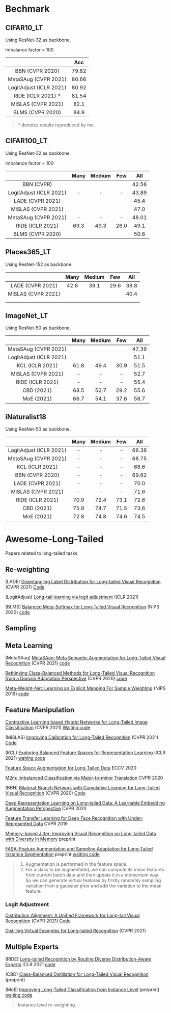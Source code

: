 



# Bechmark



## CIFAR10_LT

Using ResNet-32 as backbone.

Imbalance factor = 100

|                         |  Acc  |
| :---------------------: | :---: |
|     BBN (CVPR 2020)     | 79.82 |
|  MetaSAug (CVPR 2021)   | 80.66 |
| LogitAdjust (ICLR 2021) | 80.92 |
|   RIDE (ICLR 2021) *    | 81.54 |
|   MiSLAS (CVPR 2021)    | 82.1  |
|    BLMS (CVPR 2020)     | 84.9  |

> \* denotes results reproduced by me.

## CIFAR100_LT

Using ResNet-32 as backbone.

Imbalance factor = 100

|                         | Many | Medium | Few  |  All  |
| :---------------------: | :--: | :----: | :--: | :---: |
|       BBN (CVPR)        |      |        |      | 42.56 |
| LogitAdjust (ICLR 2021) |  -   |   -    |  -   | 43.89 |
|    LADE (CVPR 2021)     |      |        |      | 45.4  |
|   MiSLAS (CVPR 2021)    |      |        |      | 47.0  |
|  MetaSAug (CVPR 2021)   |  -   |   -    |  -   | 48.01 |
|    RIDE (ICLR 2021)     | 69.3 |  49.3  | 26.0 | 49.1  |
|    BLMS (CVPR 2020)     |      |        |      | 50.8  |



## Places365_LT

Using ResNet-152 as backbone.

|                    | Many | Medium | Few  | All  |
| :----------------: | :--: | :----: | :--: | :--: |
|  LADE (CVPR 2021)  | 42.8 |  39.1  | 29.6 | 38.8 |
| MiSLAS (CVPR 2021) |      |        |      | 40.4 |
|                    |      |        |      |      |
|                    |      |        |      |      |



## ImageNet_LT

Using ResNet-50 as backbone.

|                         | Many | Medium | Few  |  All  |
| :---------------------: | :--: | :----: | :--: | :---: |
|  MetaSAug (CVPR 2021)   |      |        |      | 47.39 |
| LogitAdjust (ICLR 2021) |      |        |      | 51.1  |
|     KCL (ICLR 2021)     | 61.8 |  49.4  | 30.9 | 51.5  |
|   MiSLAS (CVPR 2021)    |  -   |   -    |  -   | 52.7  |
|    RIDE (ICLR 2021)     |  -   |   -    |  -   | 55.4  |
|       CBD (2021)        | 68.5 |  52.7  | 29.2 | 55.6  |
|       MoE (2021)        | 66.7 |  54.1  | 37.6 | 56.7  |



## iNaturalist18

Using ResNet-50 as backbone.

|                         | Many | Medium | Few  |  All  |
| :---------------------: | :--: | :----: | :--: | :---: |
| LogitAdjust (ICLR 2021) |  -   |   -    |  -   | 66.36 |
|  MetaSAug (CVPR 2021)   |  -   |   -    |  -   | 68.75 |
|     KCL (ICLR 2021)     |  -   |   -    |  -   | 68.6  |
|     BBN (CVPR 2020)     |  -   |   -    |  -   | 69.62 |
|    LADE (CVPR 2021)     |  -   |   -    |  -   | 70.0  |
|   MiSLAS (CVPR 2021)    |  -   |   -    |  -   | 71.6  |
|    RIDE (ICLR 2021)     | 70.9 |  72.4  | 73.1 | 72.6  |
|       CBD (2021)        | 75.9 |  74.7  | 71.5 | 73.6  |
|       MoE (2021)        | 72.8 |  74.8  | 74.6 | 74.5  |



# Awesome-Long-Tailed

Papers related to long-tailed tasks



## Re-weighting

(LADE) [Disentangling Label Distribution for Long-tailed Visual Recognition](https://arxiv.org/pdf/2012.00321.pdf) (CVPR 2021) [Code](https://github.com/hyperconnect/LADE) 

(LogitAdjust) [Long-tail learning via logit adjustment](https://arxiv.org/pdf/2007.07314v1.pdf) (ICLR 2021)

(BLMS) [Balanced Meta-Softmax for Long-Tailed Visual Recognition](https://papers.nips.cc/paper/2020/file/2ba61cc3a8f44143e1f2f13b2b729ab3-Paper.pdf) (NIPS 2020) [code](https://github.com/jiawei-ren/BalancedMetaSoftmax-Classification) 

## Sampling



## Meta Learning

(MetaSAug) [MetaSAug: Meta Semantic Augmentation for Long-Tailed Visual Recognition](https://arxiv.org/pdf/2103.12579.pdf) (CVPR 2021) [code](https://github.com/BIT-DA/MetaSAug) 

[Rethinking Class-Balanced Methods for Long-Tailed Visual Recognition from a Domain Adaptation Perspective](https://arxiv.org/pdf/2003.10780.pdf) (CVPR 2020) [code](https://github.com/abdullahjamal/Longtail_DA) 

[Meta-Weight-Net: Learning an Explicit Mapping For Sample Weighting](https://arxiv.org/pdf/1902.07379.pdf) (NIPS 2019) [code](https://github.com/xjtushujun/Meta-weight-net_class-imbalance) 







## Feature Manipulation

[Contrastive Learning based Hybrid Networks for Long-Tailed Image Classification](https://arxiv.org/pdf/2103.14267.pdf) (CVPR 2021) [Waiting code](https://paperswithcode.com/paper/contrastive-learning-based-hybrid-networks) 

(MiSLAS) [Improving Calibration for Long-Tailed Recognition](https://arxiv.org/pdf/2104.00466.pdf) (CVPR 2021) [Code](https://github.com/Jia-Research-Lab/MiSLAS) 

(KCL) [Exploring Balanced Feature Spaces for Representation Learning](https://openreview.net/pdf?id=OqtLIabPTit) (ICLR 2021) [waiting code](https://paperswithcode.com/paper/exploring-balanced-feature-spaces-for)  

[Feature Space Augmentation for Long-Tailed Data](https://arxiv.org/pdf/2008.03673.pdf) ECCV 2020

[M2m: Imbalanced Classification via Major-to-minor Translation](https://arxiv.org/pdf/2004.00431.pdf) CVPR 2020

(BBN) [Bilateral-Branch Network with Cumulative Learning for Long-Tailed Visual Recognition](https://arxiv.org/pdf/1912.02413.pdf) (CVPR 2020) [Code](https://github.com/Megvii-Nanjing/BBN) 

[Deep Representation Learning on Long-tailed Data: A Learnable Embedding Augmentation Perspective](https://arxiv.org/pdf/2002.10826.pdf) CVPR 2020

[Feature Transfer Learning for Deep Face Recognition with Under-Represented Data](https://arxiv.org/pdf/1803.09014.pdf) CVPR 2019

[Memory-based Jitter: Improving Visual Recognition on Long-tailed Data with Diversity In Memory](https://arxiv.org/pdf/2008.09809.pdf) preprint

[FASA: Feature Augmentation and Sampling Adaptation for Long-Tailed Instance Segmentation](https://arxiv.org/pdf/2102.12867.pdf)  preprint [waiting code](https://paperswithcode.com/paper/fasa-feature-augmentation-and-sampling)  

> 1. Augmentation is performed in the feature space.
> 2. For a class to be augmentated, we can compute its mean features from current batch data and then update it in a momentum way. So we can generate virtual features by firstly randomly sampling variation from a gaussian prior and add the variation to the mean feature.

### Logit Adjustment

[Distribution Alignment: A Unified Framework for Long-tail Visual Recognition](https://arxiv.org/pdf/2103.16370.pdf) (CVPR 2021) [Code](https://github.com/Megvii-BaseDetection/DisAlign) 

[Distilling Virtual Examples for Long-tailed Recognition](https://arxiv.org/pdf/2103.15042.pdf) (CVPR 2021)



## Multiple Experts

(RIDE) [Long-tailed Recognition by Routing Diverse Distribution-Aware Experts](https://arxiv.org/pdf/2010.01809.pdf) ICLR 2021 [code](https://github.com/frank-xwang/RIDE-LongTailRecognition) 

(CBD) [Class-Balanced Distillation for Long-Tailed Visual Recognition](https://arxiv.org/pdf/2104.05279.pdf) (preprint) 

(MoE) [Improving Long-Tailed Classification from Instance Level](https://arxiv.org/pdf/2104.06094.pdf) (preprint) [waiting code](https://paperswithcode.com/paper/improving-long-tailed-classification-from) 

> Instance level re-weighting.